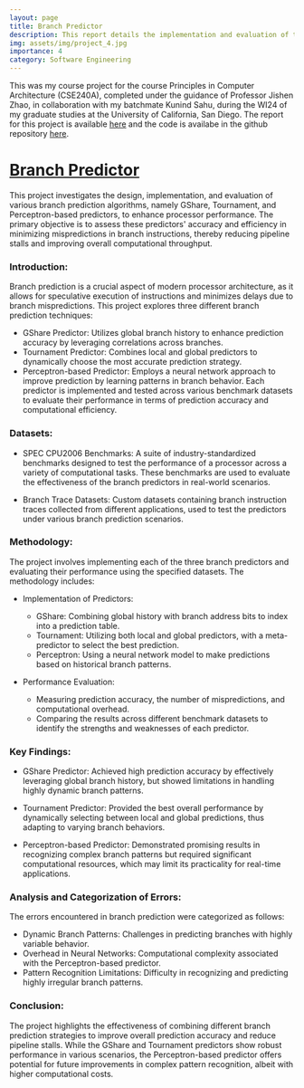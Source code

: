 ```yaml
---
layout: page
title: Branch Predictor
description: This report details the implementation and evaluation of three branch predictors—GShare, Tournament, and Perceptron-based, exploring their effectiveness in minimizing pipeline stalls and improving processor efficiency.
img: assets/img/project_4.jpg
importance: 4
category: Software Engineering
---
```


This was my course project for the course Principles in Computer Architecture (CSE240A), completed under the guidance of Professor Jishen Zhao, in collaboration with my batchmate Kunind Sahu, during the WI24 of my graduate studies at the University of California, San Diego.
The report for this project is available [here](https://github.com/samyakmehta28/CSE240A/blob/master/Branch_Predictor.pdf) and the code is availabe in the github repository [here](https://github.com/samyakmehta28/CSE240A).

# [Branch Predictor](https://github.com/samyakmehta28/CSE240A)

This project investigates the design, implementation, and evaluation of various branch prediction algorithms, namely GShare, Tournament, and Perceptron-based predictors, to enhance processor performance. The primary objective is to assess these predictors' accuracy and efficiency in minimizing mispredictions in branch instructions, thereby reducing pipeline stalls and improving overall computational throughput.

### Introduction:

Branch prediction is a crucial aspect of modern processor architecture, as it allows for speculative execution of instructions and minimizes delays due to branch mispredictions. This project explores three different branch prediction techniques:

- GShare Predictor: Utilizes global branch history to enhance prediction accuracy by leveraging correlations across branches.
- Tournament Predictor: Combines local and global predictors to dynamically choose the most accurate prediction strategy.
- Perceptron-based Predictor: Employs a neural network approach to improve prediction by learning patterns in branch behavior.
  Each predictor is implemented and tested across various benchmark datasets to evaluate their performance in terms of prediction accuracy and computational efficiency.

### Datasets:

- SPEC CPU2006 Benchmarks:
  A suite of industry-standardized benchmarks designed to test the performance of a processor across a variety of computational tasks. These benchmarks are used to evaluate the effectiveness of the branch predictors in real-world scenarios.

- Branch Trace Datasets:
  Custom datasets containing branch instruction traces collected from different applications, used to test the predictors under various branch prediction scenarios.

### Methodology:

The project involves implementing each of the three branch predictors and evaluating their performance using the specified datasets. The methodology includes:

- Implementation of Predictors:

  - GShare: Combining global history with branch address bits to index into a prediction table.
  - Tournament: Utilizing both local and global predictors, with a meta-predictor to select the best prediction.
  - Perceptron: Using a neural network model to make predictions based on historical branch patterns.

- Performance Evaluation:

  - Measuring prediction accuracy, the number of mispredictions, and computational overhead.
  - Comparing the results across different benchmark datasets to identify the strengths and weaknesses of each predictor.

### Key Findings:

- GShare Predictor:
  Achieved high prediction accuracy by effectively leveraging global branch history, but showed limitations in handling highly dynamic branch patterns.

- Tournament Predictor:
  Provided the best overall performance by dynamically selecting between local and global predictions, thus adapting to varying branch behaviors.

- Perceptron-based Predictor:
  Demonstrated promising results in recognizing complex branch patterns but required significant computational resources, which may limit its practicality for real-time applications.

### Analysis and Categorization of Errors:

The errors encountered in branch prediction were categorized as follows:

- Dynamic Branch Patterns: Challenges in predicting branches with highly variable behavior.
- Overhead in Neural Networks: Computational complexity associated with the Perceptron-based predictor.
- Pattern Recognition Limitations: Difficulty in recognizing and predicting highly irregular branch patterns.

### Conclusion:

The project highlights the effectiveness of combining different branch prediction strategies to improve overall prediction accuracy and reduce pipeline stalls. While the GShare and Tournament predictors show robust performance in various scenarios, the Perceptron-based predictor offers potential for future improvements in complex pattern recognition, albeit with higher computational costs.
